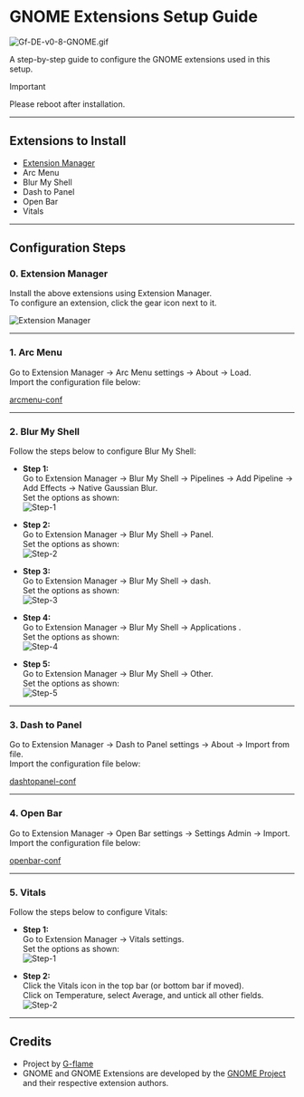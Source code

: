# GNOME Extensions Setup Guide

![Gf-DE-v0-8-GNOME.gif](banner.png)

A step-by-step guide to configure the GNOME extensions used in this setup.

> [!IMPORTANT]
> Please reboot after installation.

---

## Extensions to Install

- [Extension Manager](https://mattjakeman.com/apps/extension-manager)
- Arc Menu
- Blur My Shell
- Dash to Panel
- Open Bar
- Vitals

---

## Configuration Steps

### 0. Extension Manager

Install the above extensions using Extension Manager.  
To configure an extension, click the gear icon next to it.

![Extension Manager](guide-assets/extension-manager.png)

---

### 1. Arc Menu

Go to Extension Manager → Arc Menu settings → About → Load.  
Import the configuration file below:

[arcmenu-conf](guide-assets/arcmenu-conf)

---

### 2. Blur My Shell

Follow the steps below to configure Blur My Shell:

- **Step 1:**  
  Go to Extension Manager → Blur My Shell → Pipelines → Add Pipeline → Add Effects → Native Gaussian Blur.  
  Set the options as shown:  
  ![Step-1](guide-assets/blur-my-shell-1.png)

- **Step 2:**  
  Go to Extension Manager → Blur My Shell → Panel.  
  Set the options as shown:  
  ![Step-2](guide-assets/blur-my-shell-2.png)

- **Step 3:**  
  Go to Extension Manager → Blur My Shell → dash.  
  Set the options as shown:  
  ![Step-3](guide-assets/blur-my-shell-3.png)

- **Step 4:**  
  Go to Extension Manager → Blur My Shell → Applications
  .  
  Set the options as shown:  
  ![Step-4](guide-assets/blur-my-shell-4.png)

- **Step 5:**  
  Go to Extension Manager → Blur My Shell → Other.  
  Set the options as shown:  
  ![Step-5](guide-assets/blur-my-shell-5.png)

---

### 3. Dash to Panel

Go to Extension Manager → Dash to Panel settings → About → Import from file.  
Import the configuration file below:

[dashtopanel-conf](guide-assets/dashtopanel-conf)

---

### 4. Open Bar

Go to Extension Manager → Open Bar settings → Settings Admin → Import.  
Import the configuration file below:

[openbar-conf](guide-assets/openbar-conf)

---

### 5. Vitals

Follow the steps below to configure Vitals:

- **Step 1:**  
  Go to Extension Manager → Vitals settings.  
  Set the options as shown:  
  ![Step-1](guide-assets/vitals-1.png)

- **Step 2:**  
  Click the Vitals icon in the top bar (or bottom bar if moved).  
  Click on Temperature, select Average, and untick all other fields.  
  ![Step-2](guide-assets/vitals-2.png)

---

## Credits
- Project by [G-flame](https://github.com/g-flame)
- GNOME and GNOME Extensions are developed by the [GNOME Project](https://www.gnome.org/) and their respective extension authors.


